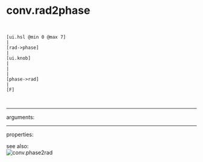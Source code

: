 # conv.rad2phase

```


[ui.hsl @min 0 @max 7]
|
[rad->phase]
|
[ui.knob]
|
|
|
[phase->rad]
|
[F]

            
```
---
arguments:


---
properties:


see also:<br>
![conv.phase2rad]("img/object_conv.phase2rad.png")
